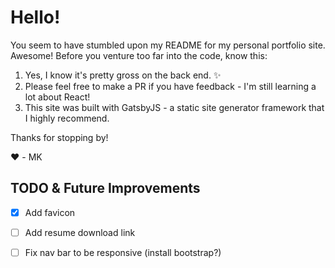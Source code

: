 # Hello!

You seem to have stumbled upon my README for my personal portfolio site. Awesome! Before you venture too far into the code, know this:
1. Yes, I know it's pretty gross on the back end. ✨
2. Please feel free to make a PR if you have feedback - I'm still learning a lot about React! 
3. This site was built with GatsbyJS - a static site generator framework that I highly recommend.

Thanks for stopping by! 

❤️ - MK

## TODO & Future Improvements 
- [x] Add favicon
- [ ] Add resume download link
- [ ] Fix nav bar to be responsive (install bootstrap?)



